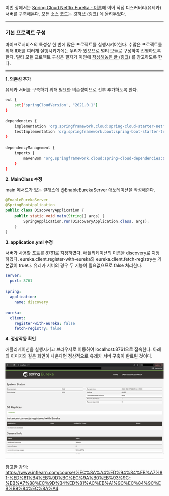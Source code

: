 이번 장에서는 [Spring Cloud Netflix Eureka - 이론]()에 이어 직접 디스커버리(유레카) 서버를 구축해본다.
모든 소스 코드는 [깃허브 (링크)](https://github.com/roy-zz/spring-cloud) 에 올려두었다.

---

### 기본 프로젝트 구성

마이크로서비스의 특성상 한 번에 많은 프로젝트를 실행시켜야한다.
수많은 프로젝트를 위해 IDE를 여러개 실행시키기에는 무리가 있으므로 멀티 모듈로 구성하여 진행하도록 한다.
멀티 모듈 프로젝트 구성은 필자가 이전에 [작성해놓은 글 (링크)](https://imprint.tistory.com/206?category=1069520) 를 참고하도록 한다.

---

**1. 의존성 추가**

유레카 서버를 구축하기 위해 필요한 의존성이므로 전부 추가하도록 한다.

```bash
ext {
    set('springCloudVersion', "2021.0.1")
}

dependencies {
    implementation 'org.springframework.cloud:spring-cloud-starter-netflix-eureka-server'
    testImplementation 'org.springframework.boot:spring-boot-starter-test'
}

dependencyManagement {
    imports {
        mavenBom "org.springframework.cloud:spring-cloud-dependencies:${springCloudVersion}"
    }
}
```

**2. MainClass 수정**

main 메서드가 있는 클래스에 @EnableEurekaServer 애노테이션을 작성해준다.

```java
@EnableEurekaServer
@SpringBootApplication
public class DiscoveryApplication {
    public static void main(String[] args) {
        SpringApplication.run(DiscoveryApplication.class, args);
    }
}
```

**3. application.yml 수정**

서버가 사용할 포트를 8761로 지정하였다.
애플리케이션의 이름을 discovery로 지정하였다.
eureka.client.register-with-eureka와 eureka.client.fetch-registry는 기본값이 true다.
유레카 서버의 경우 두 기능이 필요없으므로 false 처리한다.

```yaml
server:
  port: 8761

spring:
  application:
    name: discovery

eureka:
  client:
    register-with-eureka: false
    fetch-registry: false
```

**4. 정상작동 확인**

애플리케이션을 실행시키고 브라우저로 이동하여 localhost:8761으로 접속한다.
아래의 이미지와 같은 화면이 나온다면 정상적으로 유레카 서버 구축이 완료된 것이다.

![](image/eureka-page.png)

---

참고한 강의: https://www.inflearn.com/course/%EC%8A%A4%ED%94%84%EB%A7%81-%ED%81%B4%EB%9D%BC%EC%9A%B0%EB%93%9C-%EB%A7%88%EC%9D%B4%ED%81%AC%EB%A1%9C%EC%84%9C%EB%B9%84%EC%8A%A4